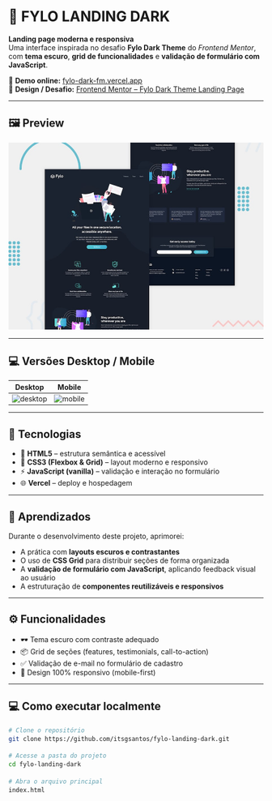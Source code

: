 # 🌙 **FYLO LANDING DARK**

**Landing page moderna e responsiva**  
Uma interface inspirada no desafio **Fylo Dark Theme** do *Frontend Mentor*, com **tema escuro**, **grid de funcionalidades** e **validação de formulário com JavaScript**.  

🔗 **Demo online:** [fylo-dark-fm.vercel.app](https://fylo-dark-fm.vercel.app/)  
🎨 **Design / Desafio:** [Frontend Mentor – Fylo Dark Theme Landing Page](https://www.frontendmentor.io/challenges/fylo-dark-theme-landing-page-5ca5f2d21e82137ec91a50fd)

---

## 🖼️ **Preview**

![Preview do Projeto](https://github.com/itsgsantos/fylo-landing-dark/raw/main/preview.jpg)

---

## 💻 **Versões Desktop / Mobile**

| Desktop | Mobile |
|---------|--------|
| ![desktop](https://github.com/user-attachments/assets/d98a26c7-1dba-4989-bc25-747e1cf7a64d) | ![mobile](https://github.com/user-attachments/assets/a184f7a9-fd48-4588-822d-c97db452f947) |

---

## 🧰 **Tecnologias**

- 🧱 **HTML5** – estrutura semântica e acessível  
- 🎨 **CSS3 (Flexbox & Grid)** – layout moderno e responsivo  
- ⚡ **JavaScript (vanilla)** – validação e interação no formulário  
- 🌐 **Vercel** – deploy e hospedagem  

---

## 🧠 **Aprendizados**

Durante o desenvolvimento deste projeto, aprimorei:

- A prática com **layouts escuros e contrastantes**  
- O uso de **CSS Grid** para distribuir seções de forma organizada  
- A **validação de formulário com JavaScript**, aplicando feedback visual ao usuário  
- A estruturação de **componentes reutilizáveis e responsivos**  

---

## ⚙️ **Funcionalidades**

- 🕶️ Tema escuro com contraste adequado  
- 📦 Grid de seções (features, testimonials, call-to-action)  
- ✅ Validação de e-mail no formulário de cadastro  
- 📱 Design 100% responsivo (mobile-first)  

---

## 💻 **Como executar localmente**

```bash
# Clone o repositório
git clone https://github.com/itsgsantos/fylo-landing-dark.git

# Acesse a pasta do projeto
cd fylo-landing-dark

# Abra o arquivo principal
index.html
